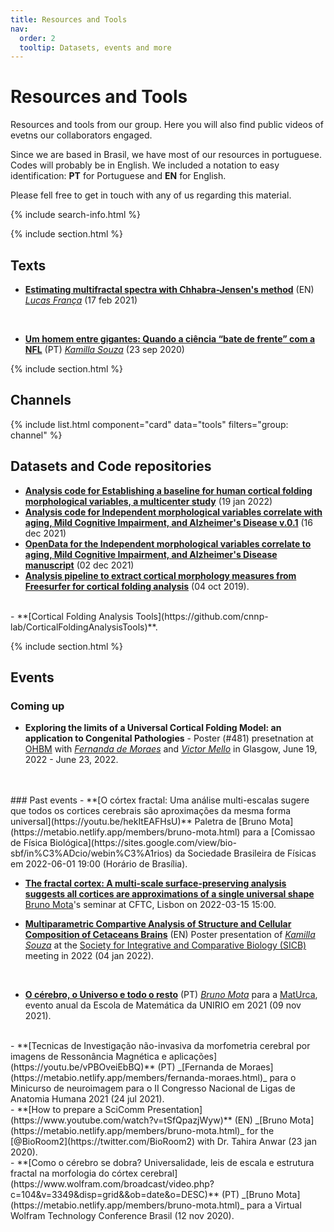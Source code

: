 ```yaml
---
title: Resources and Tools
nav:
  order: 2
  tooltip: Datasets, events and more
---
```


# <i class="fas fa-tools"></i>Resources and Tools

Resources and tools from our group. Here you will also find public videos of evetns our collaborators engaged.

Since we are based in Brasil, we have most of our resources in portuguese. Codes will probably be in English. We included a notation to easy identification: **PT** for Portuguese and **EN** for English.

Please fell free to get in touch with any of us regarding this material.

{% include search-info.html %}

{% include section.html %}

## Texts

- **[Estimating multifractal spectra with Chhabra-Jensen's method](https://www.lfranca.uk/post/multifractal-chj/)** (EN) _[Lucas França](https://metabio.netlify.app/members/lucas-franca.html)_ (17 feb 2021)
<br>

- **[Um homem entre gigantes: Quando a ciência “bate de frente” com a NFL](https://www.blogs.unicamp.br/ensaios/2020/09/23/um-homem-entre-gigantes-quando-a-ciencia-bate-de-frente-com-a-nfl/)** (PT) _[Kamilla Souza](https://metabio.netlify.app/members/kamilla-souza.html)_ (23 sep 2020)

{% include section.html %}

## Channels

{% include list.html component="card" data="tools" filters="group: channel" %}

## Datasets and Code repositories

<!-- {% include list.html component="card" data="tools" filters="group: repository" %} -->
- **[Analysis code for Establishing a baseline for human cortical folding morphological variables, a multicenter study](https://zenodo.org/record/5879895)** (19 jan 2022)
- **[Analysis code for Independent morphological variables correlate with aging, Mild Cognitive Impairment, and Alzheimer's Disease v.0.1](https://zenodo.org/record/5786921)** (16 dec 2021)
- **[OpenData for the Independent morphological variables correlate to aging, Mild Cognitive Impairment, and Alzheimer's Disease manuscript](https://zenodo.org/record/5750619)** (02 dec 2021)
- **[Analysis pipeline to extract cortical morphology measures from Freesurfer for cortical folding analysis](https://zenodo.org/record/3608675#.YQn_HnVKiV4)** (04 oct 2019).
<br>
- **[Cortical Folding Analysis Tools](https://github.com/cnnp-lab/CorticalFoldingAnalysisTools)**.
<br>

{% include section.html %}

## Events
<!-- {% include list.html component="card" data="events" filters="group: events" style="small" %} -->

### Coming up
- **Exploring the limits of a Universal Cortical Folding Model: an application to Congenital Pathologies** - Poster (#481) presetnation at [OHBM](https://humanbrainmapping.org/i4a/pages/index.cfm?pageid=4118) with _[Fernanda de Moraes](https://metabio.netlify.app/members/fernanda-moraes.html)_ and  _[Victor Mello]([https://metabio.netlify.app/members/fernanda-moraes.html](https://metabio.netlify.app/members/victor-mello.html))_ in Glasgow, June 19, 2022 - June 23, 2022.

<!-- - Event 2 -->

<br>
<br>
### Past events
- **[O córtex fractal: Uma análise multi-escalas sugere que todos os cortices cerebrais são aproximações da mesma forma universal](https://youtu.be/hekItEAFHsU)** Paletra de [Bruno Mota](https://metabio.netlify.app/members/bruno-mota.html) para a [Comissao de Física Biológica](https://sites.google.com/view/bio-sbf/in%C3%ADcio/webin%C3%A1rios) da Sociedade Brasileira de Físicas em 2022-06-01 19:00 (Horário de Brasília).

- **[The fractal cortex: A multi-scale surface-preserving analysis suggests all cortices are approximations of a single universal shape](https://cftc.ciencias.ulisboa.pt/seminar.php?id=505)** [Bruno Mota](https://metabio.netlify.app/members/bruno-mota.html)'s seminar at CFTC, Lisbon on 2022-03-15 15:00.

- **[Multiparametric Compartive Analysis of Structure and Cellular Composition of Cetaceans Brains](https://www.youtube.com/watch?v=YwNYCC35IIE)** (EN) Poster presentation of *[Kamilla Souza](https://metabio.netlify.app/members/kamilla-souza.html)* at the [Society for Integrative and Comparative Biology (SICB)](https://burkclients.com/sicb/meetings/2022/site/) meeting in 2022 (04 jan 2022).
<br>

- **[O cérebro, o Universo e todo o resto](https://www.youtube.com/watch?v=YwNYCC35IIE)** (PT) _[Bruno Mota](https://metabio.netlify.app/members/bruno-mota.html)_ para a [MatUrca](https://www.instagram.com/matematicanaurca/), evento anual da Escola de Matemática da UNIRIO em 2021 (09 nov 2021).
<br>
- **[Tecnicas de Investigação não-invasiva da morfometria cerebral por imagens de Ressonância Magnética e aplicações](https://youtu.be/vPBOveiEbBQ)** (PT) _[Fernanda de Moraes](https://metabio.netlify.app/members/fernanda-moraes.html)_ para o Minicurso de neuroimagem para o II Congresso Nacional de Ligas de Anatomia Humana 2021 (24 jul 2021).
<br>
- **[How to prepare a SciComm Presentation](https://www.youtube.com/watch?v=tSfQpazjWyw)** (EN) _[Bruno Mota](https://metabio.netlify.app/members/bruno-mota.html)_ for the [@BioRoom2](https://twitter.com/BioRoom2) with Dr. Tahira Anwar (23 jan 2020).
<br>
- **[Como o cérebro se dobra? Universalidade, leis de escala e estrutura fractal na morfologia do córtex cerebral](https://www.wolfram.com/broadcast/video.php?c=104&v=3349&disp=grid&&ob=date&o=DESC)** (PT) _[Bruno Mota](https://metabio.netlify.app/members/bruno-mota.html)_ para a Virtual Wolfram Technology Conference Brasil (12 nov 2020).
